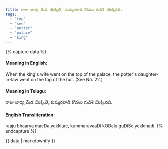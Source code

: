 ```yaml
---
title: రాజు భార్య మేడ యెక్కితే, కుమ్మరవాడి కోడలు గుడిశె యెక్కినది.
tags:
  - "top"
  - "see"
  - "potter"
  - "palace"
  - "king"
---
```


{% capture data %}
#### Meaning in English:
When the king's wife went on the top of the palace, the potter's daughter-in-law went on the top of the hut.
(See No. 22.)

#### Meaning in Telugu:
రాజు భార్య మేడ యెక్కితే, కుమ్మరవాడి కోడలు గుడిశె యెక్కినది.

#### English Transliteration:
raaju bhaarya maeDa yekkitae, kummaravaaDi kODalu guDiSe yekkinadi.
{% endcapture %}

{{ data | markdownify }}

